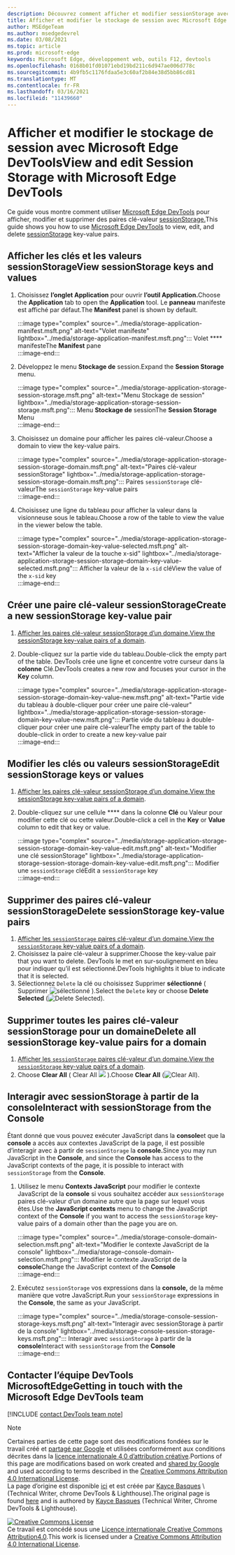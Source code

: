 ```yaml
---
description: Découvrez comment afficher et modifier sessionStorage avec le volet Stockage de session et la console.
title: Afficher et modifier le stockage de session avec Microsoft Edge DevTools
author: MSEdgeTeam
ms.author: msedgedevrel
ms.date: 03/08/2021
ms.topic: article
ms.prod: microsoft-edge
keywords: Microsoft Edge, développement web, outils F12, devtools
ms.openlocfilehash: 0168b01fd01071ebd19bd211c6d947ae006d778c
ms.sourcegitcommit: 4b9fb5c1176fdaa5e3c60af2b84e38d5bb86cd81
ms.translationtype: MT
ms.contentlocale: fr-FR
ms.lasthandoff: 03/16/2021
ms.locfileid: "11439660"
---
```

<!-- Copyright Kayce Basques 

   Licensed under the Apache License, Version 2.0 (the "License");
   you may not use this file except in compliance with the License.
   You may obtain a copy of the License at

       https://www.apache.org/licenses/LICENSE-2.0

   Unless required by applicable law or agreed to in writing, software
   distributed under the License is distributed on an "AS IS" BASIS,
   WITHOUT WARRANTIES OR CONDITIONS OF ANY KIND, either express or implied.
   See the License for the specific language governing permissions and
   limitations under the License.  -->

# <a name="view-and-edit-session-storage-with-microsoft-edge-devtools"></a><span data-ttu-id="2ac38-104">Afficher et modifier le stockage de session avec Microsoft Edge DevTools</span><span class="sxs-lookup"><span data-stu-id="2ac38-104">View and edit Session Storage with Microsoft Edge DevTools</span></span>  

<span data-ttu-id="2ac38-105">Ce guide vous montre comment utiliser [Microsoft Edge DevTools][MicrosoftEdgeDevTools] pour afficher, modifier et supprimer des paires clé-valeur [sessionStorage.][MDNSessionStorage]</span><span class="sxs-lookup"><span data-stu-id="2ac38-105">This guide shows you how to use [Microsoft Edge DevTools][MicrosoftEdgeDevTools] to view, edit, and delete [sessionStorage][MDNSessionStorage] key-value pairs.</span></span>  

## <a name="view-sessionstorage-keys-and-values"></a><span data-ttu-id="2ac38-106">Afficher les clés et les valeurs sessionStorage</span><span class="sxs-lookup"><span data-stu-id="2ac38-106">View sessionStorage keys and values</span></span>  

1.  <span data-ttu-id="2ac38-107">Choisissez **l’onglet Application** pour ouvrir **l’outil Application.**</span><span class="sxs-lookup"><span data-stu-id="2ac38-107">Choose the **Application** tab to open the **Application** tool.</span></span>  <span data-ttu-id="2ac38-108">Le **panneau** manifeste est affiché par défaut.</span><span class="sxs-lookup"><span data-stu-id="2ac38-108">The **Manifest** panel is shown by default.</span></span>  
    
    :::image type="complex" source="../media/storage-application-manifest.msft.png" alt-text="Volet manifeste" lightbox="../media/storage-application-manifest.msft.png":::
       <span data-ttu-id="2ac38-110">Volet \*\*\*\* manifeste</span><span class="sxs-lookup"><span data-stu-id="2ac38-110">The **Manifest** pane</span></span>  
    :::image-end:::  
    
1.  <span data-ttu-id="2ac38-111">Développez le menu **Stockage de** session.</span><span class="sxs-lookup"><span data-stu-id="2ac38-111">Expand the **Session Storage** menu.</span></span>  
    
    :::image type="complex" source="../media/storage-application-storage-session-storage.msft.png" alt-text="Menu Stockage de session" lightbox="../media/storage-application-storage-session-storage.msft.png":::
       <span data-ttu-id="2ac38-113">Menu **Stockage de** session</span><span class="sxs-lookup"><span data-stu-id="2ac38-113">The **Session Storage** Menu</span></span>  
    :::image-end:::  
    
1.  <span data-ttu-id="2ac38-114">Choisissez un domaine pour afficher les paires clé-valeur.</span><span class="sxs-lookup"><span data-stu-id="2ac38-114">Choose a domain to view the key-value pairs.</span></span>  
    
    :::image type="complex" source="../media/storage-application-storage-session-storage-domain.msft.png" alt-text="Paires clé-valeur sessionStorage" lightbox="../media/storage-application-storage-session-storage-domain.msft.png":::
       <span data-ttu-id="2ac38-116">Paires `sessionStorage` clé-valeur</span><span class="sxs-lookup"><span data-stu-id="2ac38-116">The `sessionStorage` key-value pairs</span></span>  
    :::image-end:::  
    
1.  <span data-ttu-id="2ac38-117">Choisissez une ligne du tableau pour afficher la valeur dans la visionneuse sous le tableau.</span><span class="sxs-lookup"><span data-stu-id="2ac38-117">Choose a row of the table to view the value in the viewer below the table.</span></span>  
    
    :::image type="complex" source="../media/storage-application-storage-session-storage-domain-key-value-selected.msft.png" alt-text="Afficher la valeur de la touche x-sid" lightbox="../media/storage-application-storage-session-storage-domain-key-value-selected.msft.png":::
       <span data-ttu-id="2ac38-119">Afficher la valeur de la `x-sid` clé</span><span class="sxs-lookup"><span data-stu-id="2ac38-119">View the value of the `x-sid` key</span></span>  
    :::image-end:::  
    
## <a name="create-a-new-sessionstorage-key-value-pair"></a><span data-ttu-id="2ac38-120">Créer une paire clé-valeur sessionStorage</span><span class="sxs-lookup"><span data-stu-id="2ac38-120">Create a new sessionStorage key-value pair</span></span>  

1.  <span data-ttu-id="2ac38-121">[Afficher les paires clé-valeur sessionStorage d’un domaine.](#view-sessionstorage-keys-and-values)</span><span class="sxs-lookup"><span data-stu-id="2ac38-121">[View the sessionStorage key-value pairs of a domain](#view-sessionstorage-keys-and-values).</span></span>  
1.  <span data-ttu-id="2ac38-122">Double-cliquez sur la partie vide du tableau.</span><span class="sxs-lookup"><span data-stu-id="2ac38-122">Double-click the empty part of the table.</span></span>  <span data-ttu-id="2ac38-123">DevTools crée une ligne et concentre votre curseur dans la **colonne** Clé.</span><span class="sxs-lookup"><span data-stu-id="2ac38-123">DevTools creates a new row and focuses your cursor in the **Key** column.</span></span>  
    
    :::image type="complex" source="../media/storage-application-storage-session-storage-domain-key-value-new.msft.png" alt-text="Partie vide du tableau à double-cliquer pour créer une paire clé-valeur" lightbox="../media/storage-application-storage-session-storage-domain-key-value-new.msft.png":::
       <span data-ttu-id="2ac38-125">Partie vide du tableau à double-cliquer pour créer une paire clé-valeur</span><span class="sxs-lookup"><span data-stu-id="2ac38-125">The empty part of the table to double-click in order to create a new key-value pair</span></span>  
    :::image-end:::  
    
## <a name="edit-sessionstorage-keys-or-values"></a><span data-ttu-id="2ac38-126">Modifier les clés ou valeurs sessionStorage</span><span class="sxs-lookup"><span data-stu-id="2ac38-126">Edit sessionStorage keys or values</span></span>  

1.  <span data-ttu-id="2ac38-127">[Afficher les paires clé-valeur sessionStorage d’un domaine.](#view-sessionstorage-keys-and-values)</span><span class="sxs-lookup"><span data-stu-id="2ac38-127">[View the sessionStorage key-value pairs of a domain](#view-sessionstorage-keys-and-values).</span></span>  
1.  <span data-ttu-id="2ac38-128">Double-cliquez sur une cellule \*\*\*\* dans la colonne **Clé** ou Valeur pour modifier cette clé ou cette valeur.</span><span class="sxs-lookup"><span data-stu-id="2ac38-128">Double-click a cell in the **Key** or **Value** column to edit that key or value.</span></span>  
    
    :::image type="complex" source="../media/storage-application-storage-session-storage-domain-key-value-edit.msft.png" alt-text="Modifier une clé sessionStorage" lightbox="../media/storage-application-storage-session-storage-domain-key-value-edit.msft.png":::
       <span data-ttu-id="2ac38-130">Modifier une `sessionStorage` clé</span><span class="sxs-lookup"><span data-stu-id="2ac38-130">Edit a `sessionStorage` key</span></span>  
    :::image-end:::  
    
## <a name="delete-sessionstorage-key-value-pairs"></a><span data-ttu-id="2ac38-131">Supprimer des paires clé-valeur sessionStorage</span><span class="sxs-lookup"><span data-stu-id="2ac38-131">Delete sessionStorage key-value pairs</span></span>  

1.  <span data-ttu-id="2ac38-132">[Afficher les `sessionStorage` paires clé-valeur d’un domaine.](#view-sessionstorage-keys-and-values)</span><span class="sxs-lookup"><span data-stu-id="2ac38-132">[View the `sessionStorage` key-value pairs of a domain](#view-sessionstorage-keys-and-values).</span></span>  
1.  <span data-ttu-id="2ac38-133">Choisissez la paire clé-valeur à supprimer.</span><span class="sxs-lookup"><span data-stu-id="2ac38-133">Choose the key-value pair that you want to delete.</span></span>  <span data-ttu-id="2ac38-134">DevTools le met en sur-soulignement en bleu pour indiquer qu’il est sélectionné.</span><span class="sxs-lookup"><span data-stu-id="2ac38-134">DevTools highlights it blue to indicate that it is selected.</span></span>  
1.  <span data-ttu-id="2ac38-135">Sélectionnez `Delete` la clé ou choisissez Supprimer **sélectionné** \( Supprimer ![ sélectionné ](../media/delete-icon.msft.png) \).</span><span class="sxs-lookup"><span data-stu-id="2ac38-135">Select the `Delete` key or choose **Delete Selected** \(![Delete Selected](../media/delete-icon.msft.png)\).</span></span>  
    
## <a name="delete-all-sessionstorage-key-value-pairs-for-a-domain"></a><span data-ttu-id="2ac38-136">Supprimer toutes les paires clé-valeur sessionStorage pour un domaine</span><span class="sxs-lookup"><span data-stu-id="2ac38-136">Delete all sessionStorage key-value pairs for a domain</span></span>  

1.  <span data-ttu-id="2ac38-137">[Afficher les `sessionStorage` paires clé-valeur d’un domaine.](#view-sessionstorage-keys-and-values)</span><span class="sxs-lookup"><span data-stu-id="2ac38-137">[View the `sessionStorage` key-value pairs of a domain](#view-sessionstorage-keys-and-values).</span></span>  
1.  <span data-ttu-id="2ac38-138">Choose **Clear All** \( Clear All ![ ](../media/clear-icon.msft.png) \).</span><span class="sxs-lookup"><span data-stu-id="2ac38-138">Choose **Clear All** \(![Clear All](../media/clear-icon.msft.png)\).</span></span>  
    
## <a name="interact-with-sessionstorage-from-the-console"></a><span data-ttu-id="2ac38-139">Interagir avec sessionStorage à partir de la console</span><span class="sxs-lookup"><span data-stu-id="2ac38-139">Interact with sessionStorage from the Console</span></span>  

<span data-ttu-id="2ac38-140">Étant donné que vous pouvez exécuter JavaScript dans la **console**et que la **console** a accès aux contextes JavaScript de la page, il est possible d’interagir avec à partir de `sessionStorage` la **console.**</span><span class="sxs-lookup"><span data-stu-id="2ac38-140">Since you may run JavaScript in the **Console**, and since the **Console** has access to the JavaScript contexts of the page, it is possible to interact with `sessionStorage` from the **Console**.</span></span>  

1.  <span data-ttu-id="2ac38-141">Utilisez le menu **Contexts JavaScript** pour modifier le contexte JavaScript de la **console** si vous souhaitez accéder aux `sessionStorage` paires clé-valeur d’un domaine autre que la page sur lequel vous êtes.</span><span class="sxs-lookup"><span data-stu-id="2ac38-141">Use the **JavaScript contexts** menu to change the JavaScript context of the **Console** if you want to access the `sessionStorage` key-value pairs of a domain other than the page you are on.</span></span>  
    
    :::image type="complex" source="../media/storage-console-domain-selection.msft.png" alt-text="Modifier le contexte JavaScript de la console" lightbox="../media/storage-console-domain-selection.msft.png":::
       <span data-ttu-id="2ac38-143">Modifier le contexte JavaScript de la **console**</span><span class="sxs-lookup"><span data-stu-id="2ac38-143">Change the JavaScript context of the **Console**</span></span>  
    :::image-end:::  
    
1.  <span data-ttu-id="2ac38-144">Exécutez `sessionStorage` vos expressions dans la **console,** de la même manière que votre JavaScript.</span><span class="sxs-lookup"><span data-stu-id="2ac38-144">Run your `sessionStorage` expressions in the **Console**, the same as your JavaScript.</span></span>  
    
    :::image type="complex" source="../media/storage-console-session-storage-keys.msft.png" alt-text="Interagir avec sessionStorage à partir de la console" lightbox="../media/storage-console-session-storage-keys.msft.png":::
       <span data-ttu-id="2ac38-146">Interagir avec `sessionStorage` à partir de la **console**</span><span class="sxs-lookup"><span data-stu-id="2ac38-146">Interact with `sessionStorage` from the **Console**</span></span>  
    :::image-end:::  
    
## <a name="getting-in-touch-with-the-microsoft-edge-devtools-team"></a><span data-ttu-id="2ac38-147">Contacter l’équipe DevTools MicrosoftEdge</span><span class="sxs-lookup"><span data-stu-id="2ac38-147">Getting in touch with the Microsoft Edge DevTools team</span></span>  

[!INCLUDE [contact DevTools team note](../includes/contact-devtools-team-note.md)]  

<!-- links -->  

[MicrosoftEdgeDevTools]: ../../devtools-guide-chromium/index.md "Outils de développement Microsoft Edge (Chromium) | Documents Microsoft"  

[MDNSessionStorage]: https://developer.mozilla.org/docs/Web/API/Window/sessionStorage "Window.sessionStorage, | MDN"  

> [!NOTE]
> <span data-ttu-id="2ac38-150">Certaines parties de cette page sont des modifications fondées sur le travail créé et [partagé par Google][GoogleSitePolicies] et utilisées conformément aux conditions décrites dans la [licence internationale 4,0 d’attribution créative][CCA4IL].</span><span class="sxs-lookup"><span data-stu-id="2ac38-150">Portions of this page are modifications based on work created and [shared by Google][GoogleSitePolicies] and used according to terms described in the [Creative Commons Attribution 4.0 International License][CCA4IL].</span></span>  
> <span data-ttu-id="2ac38-151">La page d’origine est disponible [ici](https://developers.google.com/web/tools/chrome-devtools/storage/sessionstorage) et est créée par [Kayce Basques][KayceBasques] \ (Technical Writer, chrome DevTools \& Lighthouse\).</span><span class="sxs-lookup"><span data-stu-id="2ac38-151">The original page is found [here](https://developers.google.com/web/tools/chrome-devtools/storage/sessionstorage) and is authored by [Kayce Basques][KayceBasques] \(Technical Writer, Chrome DevTools \& Lighthouse\).</span></span>  

[![Creative Commons License][CCby4Image]][CCA4IL]  
<span data-ttu-id="2ac38-153">Ce travail est concédé sous une [Licence internationale Creative Commons Attribution4.0][CCA4IL].</span><span class="sxs-lookup"><span data-stu-id="2ac38-153">This work is licensed under a [Creative Commons Attribution 4.0 International License][CCA4IL].</span></span>  

[CCA4IL]: https://creativecommons.org/licenses/by/4.0  
[CCby4Image]: https://i.creativecommons.org/l/by/4.0/88x31.png  
[GoogleSitePolicies]: https://developers.google.com/terms/site-policies  
[KayceBasques]: https://developers.google.com/web/resources/contributors/kaycebasques  
